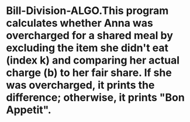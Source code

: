 # Bill-Division-ALGO.This program calculates whether Anna was overcharged for a shared meal by excluding the item she didn't eat (index k) and comparing her actual charge (b) to her fair share. If she was overcharged, it prints the difference; otherwise, it prints "Bon Appetit".
